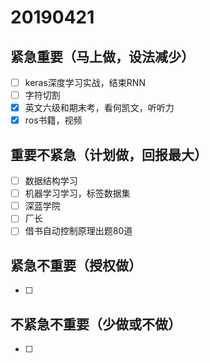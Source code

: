 # 20190421

## 紧急重要（马上做，设法减少）

- [ ] keras深度学习实战，结束RNN
- [ ] 字符切割
- [x] 英文六级和期末考，看何凯文，听听力
- [x] ros书籍，视频

## 重要不紧急（计划做，回报最大）

- [ ] 数据结构学习
- [ ] 机器学习学习，标签数据集
- [ ] 深蓝学院
- [ ] 厂长
- [ ] 借书自动控制原理出题80道
## 紧急不重要（授权做）

- [ ] 

## 不紧急不重要（少做或不做）

- [ ] 